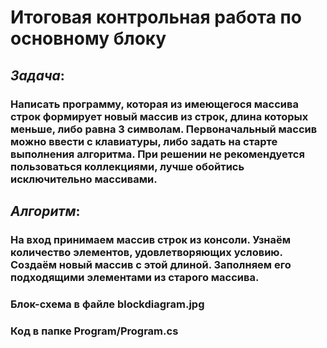 # Итоговая контрольная работа по основному блоку
## *Задача*: 
### Написать программу, которая из имеющегося массива строк формирует новый массив из строк, длина которых меньше, либо равна 3 символам. Первоначальный массив можно ввести с клавиатуры, либо задать на старте выполнения алгоритма. При решении не рекомендуется пользоваться коллекциями, лучше обойтись исключительно массивами.

## *Алгоритм*:
### На вход принимаем массив строк из консоли. Узнаём количество элементов, удовлетворяющих условию. Создаём новый массив с этой длиной. Заполняем его подходящими элементами из старого массива.

### Блок-схема в файле blockdiagram.jpg
### Код в папке Program/Program.cs